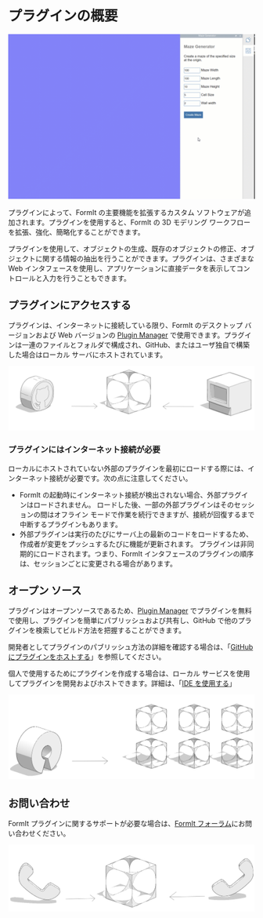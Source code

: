 # プラグインの概要

![](../.gitbook/assets/gg4.gif)

プラグインによって、FormIt の主要機能を拡張するカスタム ソフトウェアが追加されます。プラグインを使用すると、FormIt の 3D モデリング ワークフローを拡張、強化、簡略化することができます。&#x20;

プラグインを使用して、オブジェクトの生成、既存のオブジェクトの修正、オブジェクトに関する情報の抽出を行うことができます。プラグインは、さまざまな Web インタフェースを使用し、アプリケーションに直接データを表示してコントロールと入力を行うこともできます。&#x20;

## プラグインにアクセスする

プラグインは、インターネットに接続している限り、FormIt のデスクトップ バージョンおよび Web バージョンの [Plugin Manager](how-to-use-plug-ins.md#plugin-manager) で使用できます。プラグインは一連のファイルとフォルダで構成され、GitHub、またはユーザ独自で構築した場合はローカル サーバにホストされています。&#x20;

![](../.gitbook/assets/c17.PNG)

### プラグインにはインターネット接続が必要

ローカルにホストされていない外部のプラグインを最初にロードする際には、インターネット接続が必要です。次の点に注意してください。

* FormIt の起動時にインターネット接続が検出されない場合、外部プラグインはロードされません。 ロードした後、一部の外部プラグインはそのセッションの間はオフライン モードで作業を続行できますが、接続が回復するまで中断するプラグインもあります。&#x20;
* 外部プラグインは実行のたびにサーバ上の最新のコードをロードするため、作成者が変更をプッシュするたびに機能が更新されます。 プラグインは非同期的にロードされます。つまり、FormIt インタフェースのプラグインの順序は、セッションごとに変更される場合があります。

## オープン ソース

プラグインはオープンソースであるため、[Plugin Manager](how-to-use-plug-ins.md#plugin-manager) でプラグインを無料で使用し、プラグインを簡単にパブリッシュおよび共有し、GitHub で他のプラグインを検索してビルド方法を把握することができます。&#x20;

開発者としてプラグインのパブリッシュ方法の詳細を確認する場合は、「[GitHub にプラグインをホストする](how-to-develop-plugins/advanced-development/hosting-a-plugin-on-github.md)」を参照してください。&#x20;

個人で使用するためにプラグインを作成する場合は、ローカル サービスを使用してプラグインを開発およびホストできます。詳細は、「[IDE を使用する](how-to-develop-plugins/advanced-development/using-an-ide.md)」

![](../.gitbook/assets/c18.PNG)



## お問い合わせ

FormIt プラグインに関するサポートが必要な場合は、[FormIt フォーラム](https://forums.autodesk.com/t5/formit-forum/bd-p/142?profile.language=ja)にお問い合わせください。

![](../.gitbook/assets/c19.PNG)

&#x20;

&#x20;
